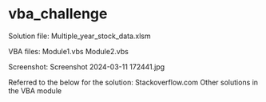# vba_challenge

Solution file: Multiple_year_stock_data.xlsm

VBA files:
Module1.vbs
Module2.vbs

Screenshot:
Screenshot 2024-03-11 172441.jpg

Referred to the below for the solution:
Stackoverflow.com
Other solutions in the VBA module